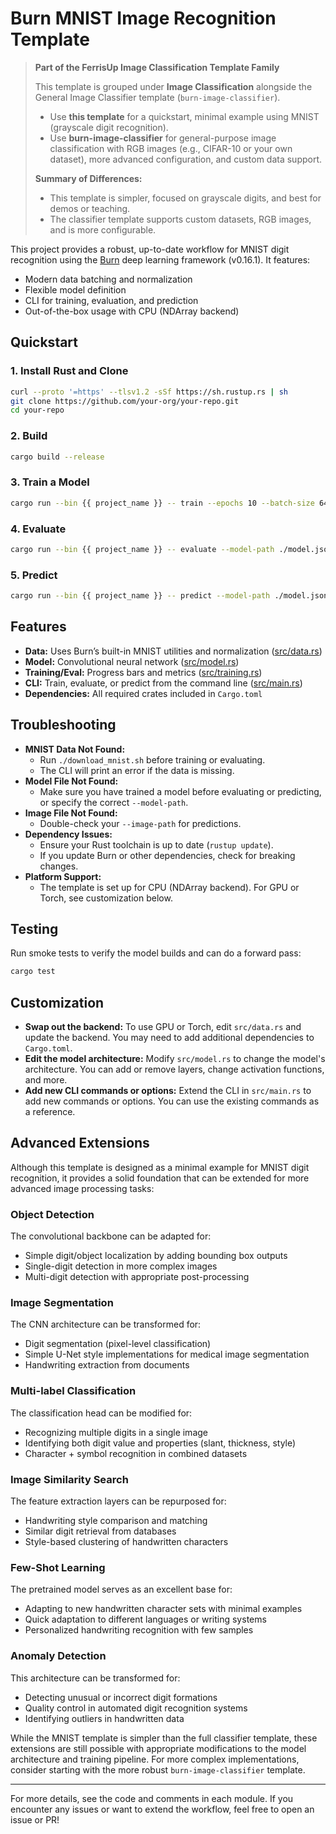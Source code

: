 # Burn MNIST Image Recognition Template

> **Part of the FerrisUp Image Classification Template Family**
>
> This template is grouped under **Image Classification** alongside the General Image Classifier template (`burn-image-classifier`).
>
> - Use **this template** for a quickstart, minimal example using MNIST (grayscale digit recognition).
> - Use **burn-image-classifier** for general-purpose image classification with RGB images (e.g., CIFAR-10 or your own dataset), more advanced configuration, and custom data support.
>
> **Summary of Differences:**
> - This template is simpler, focused on grayscale digits, and best for demos or teaching.
> - The classifier template supports custom datasets, RGB images, and is more configurable.

This project provides a robust, up-to-date workflow for MNIST digit recognition using the [Burn](https://burn.dev) deep learning framework (v0.16.1). It features:

- Modern data batching and normalization
- Flexible model definition
- CLI for training, evaluation, and prediction
- Out-of-the-box usage with CPU (NDArray backend)

## Quickstart

### 1. Install Rust and Clone

```sh
curl --proto '=https' --tlsv1.2 -sSf https://sh.rustup.rs | sh
git clone https://github.com/your-org/your-repo.git
cd your-repo
```

### 2. Build

```sh
cargo build --release
```

### 3. Train a Model

```sh
cargo run --bin {{ project_name }} -- train --epochs 10 --batch-size 64 --learning-rate 0.001 --model-path ./model.json
```

### 4. Evaluate

```sh
cargo run --bin {{ project_name }} -- evaluate --model-path ./model.json --batch-size 64
```

### 5. Predict

```sh
cargo run --bin {{ project_name }} -- predict --model-path ./model.json --image-path ./some_digit.png
```

## Features

- **Data:** Uses Burn’s built-in MNIST utilities and normalization ([src/data.rs](src/data.rs))
- **Model:** Convolutional neural network ([src/model.rs](src/model.rs))
- **Training/Eval:** Progress bars and metrics ([src/training.rs](src/training.rs))
- **CLI:** Train, evaluate, or predict from the command line ([src/main.rs](src/main.rs))
- **Dependencies:** All required crates included in `Cargo.toml`

## Troubleshooting

- **MNIST Data Not Found:**
  - Run `./download_mnist.sh` before training or evaluating.
  - The CLI will print an error if the data is missing.
- **Model File Not Found:**
  - Make sure you have trained a model before evaluating or predicting, or specify the correct `--model-path`.
- **Image File Not Found:**
  - Double-check your `--image-path` for predictions.
- **Dependency Issues:**
  - Ensure your Rust toolchain is up to date (`rustup update`).
  - If you update Burn or other dependencies, check for breaking changes.
- **Platform Support:**
  - The template is set up for CPU (NDArray backend). For GPU or Torch, see customization below.

## Testing

Run smoke tests to verify the model builds and can do a forward pass:

```sh
cargo test
```

## Customization

- **Swap out the backend:** To use GPU or Torch, edit `src/data.rs` and update the backend. You may need to add additional dependencies to `Cargo.toml`.
- **Edit the model architecture:** Modify `src/model.rs` to change the model's architecture. You can add or remove layers, change activation functions, and more.
- **Add new CLI commands or options:** Extend the CLI in `src/main.rs` to add new commands or options. You can use the existing commands as a reference.

## Advanced Extensions

Although this template is designed as a minimal example for MNIST digit recognition, it provides a solid foundation that can be extended for more advanced image processing tasks:

### Object Detection
The convolutional backbone can be adapted for:
- Simple digit/object localization by adding bounding box outputs
- Single-digit detection in more complex images
- Multi-digit detection with appropriate post-processing

### Image Segmentation
The CNN architecture can be transformed for:
- Digit segmentation (pixel-level classification)
- Simple U-Net style implementations for medical image segmentation
- Handwriting extraction from documents

### Multi-label Classification
The classification head can be modified for:
- Recognizing multiple digits in a single image
- Identifying both digit value and properties (slant, thickness, style)
- Character + symbol recognition in combined datasets

### Image Similarity Search
The feature extraction layers can be repurposed for:
- Handwriting style comparison and matching
- Similar digit retrieval from databases
- Style-based clustering of handwritten characters

### Few-Shot Learning
The pretrained model serves as an excellent base for:
- Adapting to new handwritten character sets with minimal examples
- Quick adaptation to different languages or writing systems
- Personalized handwriting recognition with few samples

### Anomaly Detection
This architecture can be transformed for:
- Detecting unusual or incorrect digit formations
- Quality control in automated digit recognition systems
- Identifying outliers in handwritten data

While the MNIST template is simpler than the full classifier template, these extensions are still possible with appropriate modifications to the model architecture and training pipeline. For more complex implementations, consider starting with the more robust `burn-image-classifier` template.

---

For more details, see the code and comments in each module. If you encounter any issues or want to extend the workflow, feel free to open an issue or PR!
